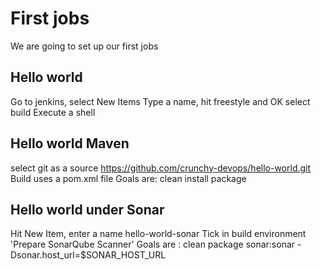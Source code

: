 # First jobs
We are going to set up our first jobs 

## Hello world 
Go to jenkins, select New Items 
Type a name, hit freestyle and OK
select build Execute a shell


## Hello world Maven 
select git as a source 
https://github.com/crunchy-devops/hello-world.git
Build uses a pom.xml file 
Goals are: clean install package

## Hello world under Sonar 
Hit New Item, enter a name hello-world-sonar
Tick in build environment 'Prepare SonarQube Scanner'
Goals are : clean package sonar:sonar -Dsonar.host_url=$SONAR_HOST_URL
